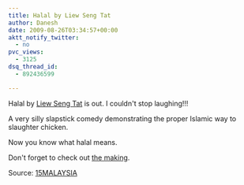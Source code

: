 ```yaml
---
title: Halal by Liew Seng Tat
author: Danesh
date: 2009-08-26T03:34:57+00:00
aktt_notify_twitter:
  - no
pvc_views:
  - 3125
dsq_thread_id:
  - 892436599

---
```

Halal by [Liew Seng Tat][1] is out. I couldn't stop laughing!!!

A very silly slapstick comedy demonstrating the proper Islamic way to slaughter chicken.

Now you know what halal means.

Don't forget to check out [the making][2].

Source: [15MALAYSIA][3]

<div id="_mcePaste" style="overflow: hidden; position: absolute; left: -10000px; top: 0px; width: 1px; height: 1px;">
  <h4>
    <a href="http://15malaysia.com/films/halal/">Halal</a>
  </h4>
  
  <p>
    <span class="low">by</span> <a href="http://15malaysia.com/directors/liew-seng-tat/">Liew Seng Tat</a></div>

 [1]: http://15malaysia.com/directors/liew-seng-tat/
 [2]: http://15malaysia.com/films/the-making-of-halal/
 [3]: http://15malaysia.com/films/halal/